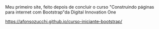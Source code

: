 Meu primeiro site, feito depois de concluir o curso "Construindo páginas para internet com Bootstrap"da Digital Innovation One

https://afonsozucchi.github.io/curso-iniciante-bootstrap/
